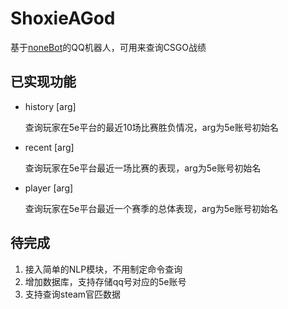 # ShoxieAGod
基于[noneBot](https://nonebot.cqp.moe)的QQ机器人，可用来查询CSGO战绩

## 已实现功能
- history [arg] 

    查询玩家在5e平台的最近10场比赛胜负情况，arg为5e账号初始名
- recent [arg] 

    查询玩家在5e平台最近一场比赛的表现，arg为5e账号初始名
- player [arg] 

    查询玩家在5e平台最近一个赛季的总体表现，arg为5e账号初始名
    
## 待完成
1. 接入简单的NLP模块，不用制定命令查询
2. 增加数据库，支持存储qq号对应的5e账号
3. 支持查询steam官匹数据